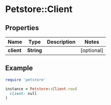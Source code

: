 # Petstore::Client

## Properties

| Name | Type | Description | Notes |
| ---- | ---- | ----------- | ----- |
| **client** | **String** |  | [optional] |

## Example

```ruby
require 'petstore'

instance = Petstore::Client.new(
  client: null
)
```
